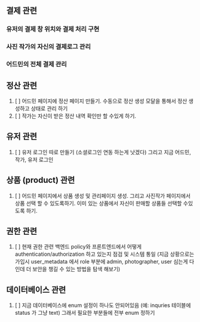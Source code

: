 ## 결제 관련
### 유저의 결제 창 위치와 결제 처리 구현


### 사진 작가의 자신의 결제로그 관리



### 어드민의 전체 결제 관리



## 정산 관련
1. [ ] 어드민 페이지에 정산 페이지 만들기. 수동으로 정산 생성 모달을 통해서 정산 생성하고 상태로 관리 하기
2. [ ] 작가는 자신이 받은 정산 내역 확인만 할 수있게 하기. 



## 유저 관련

1. [ ] 유저 로그인 따로 만들기 (소셜로그인 연동 하는게 낫겠다) 그리고 지금 어드민, 작가, 유저 로그인




## 상품 (product) 관련
1. [ ] 어드민 페이지에서 상품 생성 및 관리페이지 생성. 그리고 사진작가 페이지에서 상품 선택 할 수 있도록하기. 이미 있는 상품에서 자신이 판매할 상품들 선택할 수있도록 하기.




## 권한 관련
1. [ ] 현재 권한 관련 백엔드 policy와 프론트엔드에서 어떻게 authentication/authorization 하고 있는지 점검 및 시스템 통일 (지금 상황으로는 가입시 user_metadata 에서 role 부분에 admin, photographer, user 심는게 다인데 더 보안을 챙길 수 있는 방법을 탐색 해보기) 


## 데이터베이스 관련
1. [ ] 지금 데이터베이스에 enum 설정이 하나도 안되어있음 (예: inquries 테이블에 status 가 그냥 text) 그래서 필요한 부분들에 전부 enum 정하기

